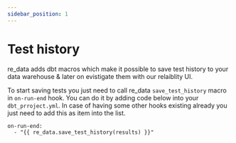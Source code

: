 ```yaml
---
sidebar_position: 1
---
```


# Test history

re_data adds dbt macros which make it possible to save test history to your data warehouse & later on evistigate them with our relaiblity UI.

To start saving tests you just need to call re_data `save_test_history` macro in `on-run-end` hook. You can do it by adding code below into your `dbt_prroject.yml`. In case of having some other hooks existing already you just need to add this as item into the list.

```
on-run-end:
  - "{{ re_data.save_test_history(results) }}"

```